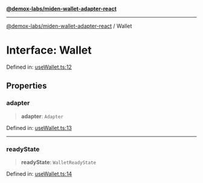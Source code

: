 [**@demox-labs/miden-wallet-adapter-react**](../README.md)

***

[@demox-labs/miden-wallet-adapter-react](../globals.md) / Wallet

# Interface: Wallet

Defined in: [useWallet.ts:12](https://github.com/demox-labs/miden-wallet-adapter/blob/1ef8b04773cb8b7272bbf6a4eb810ab074d47de8/packages/core/react/useWallet.ts#L12)

## Properties

### adapter

> **adapter**: `Adapter`

Defined in: [useWallet.ts:13](https://github.com/demox-labs/miden-wallet-adapter/blob/1ef8b04773cb8b7272bbf6a4eb810ab074d47de8/packages/core/react/useWallet.ts#L13)

***

### readyState

> **readyState**: `WalletReadyState`

Defined in: [useWallet.ts:14](https://github.com/demox-labs/miden-wallet-adapter/blob/1ef8b04773cb8b7272bbf6a4eb810ab074d47de8/packages/core/react/useWallet.ts#L14)
